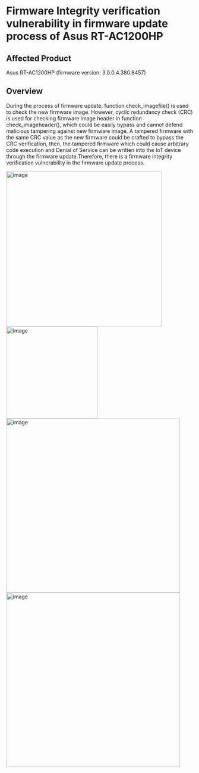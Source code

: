 # Firmware Integrity verification vulnerability in firmware update process of Asus RT-AC1200HP 

## Affected Product
Asus RT-AC1200HP (firmware version: 3.0.0.4.380.8457)

## Overview
During the process of firmware update, function check_imagefile() is used to check the new firmware image. However, cyclic redundancy check (CRC) is used for checking firmware image header in function check_imageheader(), which could be easily bypass and cannot defend malicious tampering against new firmware image. A tampered firmware with the same CRC value as the new firmware could be crafted to bypass the CRC verification, then, the tampered firmware which could cause arbitrary code execution and Denial of Service can be written into the IoT device through the firmware update.Therefore, there is a firmware integrity verification vulnerability in the firmware update process.

<img width="418" alt="image" src="https://github.com/user-attachments/assets/1b3b68f6-f30b-43ba-b448-b902dff35d98" />
<img width="246" alt="image" src="https://github.com/user-attachments/assets/7b752edf-df1e-4e65-8421-c8e69a18406e" />
<img width="468" alt="image" src="https://github.com/user-attachments/assets/37c91968-1814-4565-b57d-2a11f62d2e21" />
<img width="468" alt="image" src="https://github.com/user-attachments/assets/09901117-7acc-49f4-9396-cf8e856af796" />

